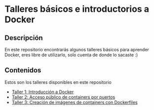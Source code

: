 # Talleres básicos e introductorios a Docker
## Descripción
En este repositorio encontrarás algunos talleres básicos para aprender Docker, eres libre de utilizarlo, solo cuenta de donde lo sacaste :)
## Contenidos
Estos son los talleres disponibles en este repositorio
- [ Taller 1: Introducción a Docker ](taller1-introduccion.md)
- [ Taller 2: Acceso público de containers por puertos ](taller2-acceso-puertos.md)
- [ Taller 3: Creación de imágenes de containers con Dockerfiles ](taller3-dockerfiles.md)

